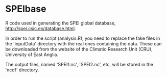 # SPEIbase

R code used in generating the SPEI global database,
http://spei.csic.es/database.html.

In order to run the script (analysis.R), you need to replace the fake files in
the 'inputData' directory with the real ones containing the data.
These can be downloaded from the website of the Climatic Research Unit (CRU),
University of East Anglia.

The output files, named 'SPEI1.nc', 'SPEI2.nc', etc, will be stored in the
'ncdf' directory.
